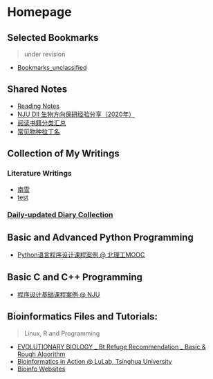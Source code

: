 # Homepage
## Selected Bookmarks
> under revision

* [Bookmarks_unclassified](bookmarks/main)

## Shared Notes
* [Reading Notes](https://liuyujie0136.gitbook.io/reading-notes/)
* [NJU DII 生物方向保研经验分享（2020年）](notes/DII_Bio2020)
* [阅读书籍分类汇总](notes/books)
* [常见物种拉丁名](notes/latin)

## Collection of My Writings
### Literature Writings
* [南雪](writings/南雪)
* [test](writings/test)

### [Daily-updated Diary Collection](diary/diary_collection.md)

## Basic and Advanced Python Programming
* [Python语言程序设计课程案例 @ 北理工MOOC](python/python_mooc_BIT)

## Basic C and C++ Programming
* [程序设计基础课程案例 @ NJU](c/c_NJU.md)

## Bioinformatics Files and Tutorials:
> Linux, R and Programming

* [EVOLUTIONARY BIOLOGY _ Bt Refuge Recommendation _ Basic & Rough Algorithm](bioinfo/EVOL_BtRefuge)
* [Bioinformatics in Action @ LuLab, Tsinghua University](https://lulab2.gitbook.io/teaching/)
* [Bioinfo Websites](bioinfo/bioinfo_websites)

